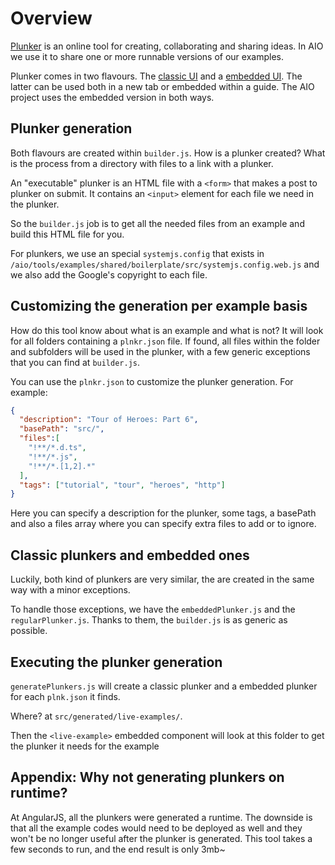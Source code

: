 # Overview

[Plunker](http://plnkr.co) is an online tool for creating, collaborating and sharing ideas. In AIO we use it to share one or more runnable versions of our examples.

Plunker comes in two flavours. The [classic UI](http://plnkr.co/edit) and a [embedded UI](http://embed.plnkr.co). The latter can be used both in a new tab or embedded within a guide. The AIO project uses the embedded version in both ways.

## Plunker generation

Both flavours are created within `builder.js`. How is a plunker created? What is the process from a directory with files to a link with a plunker.

An "executable" plunker is an HTML file with a `<form>` that makes a post to plunker on submit. It contains an `<input>` element for each file we need in the plunker.

So the `builder.js` job is to get all the needed files from an example and build this HTML file for you.

For plunkers, we use an special `systemjs.config` that exists in `/aio/tools/examples/shared/boilerplate/src/systemjs.config.web.js` and we also add the Google's copyright to each file.

## Customizing the generation per example basis

How do this tool know about what is an example and what is not? It will look for all folders containing a `plnkr.json` file. If found, all files within the folder and subfolders will be used in the plunker, with a few generic exceptions that you can find at `builder.js`.

You can use the `plnkr.json` to customize the plunker generation. For example:

```json
{
  "description": "Tour of Heroes: Part 6",
  "basePath": "src/",
  "files":[
    "!**/*.d.ts",
    "!**/*.js",
    "!**/*.[1,2].*"
  ],
  "tags": ["tutorial", "tour", "heroes", "http"]
}
```

Here you can specify a description for the plunker, some tags, a basePath and also a files array where you can specify extra files to add or to ignore.

## Classic plunkers and embedded ones

Luckily, both kind of plunkers are very similar, the are created in the same way with a minor exceptions.

To handle those exceptions, we have the `embeddedPlunker.js` and the `regularPlunker.js`. Thanks to them, the `builder.js`  is as generic as possible.

## Executing the plunker generation

`generatePlunkers.js` will create a classic plunker and a embedded plunker for each `plnk.json` it finds.

Where? at `src/generated/live-examples/`.

Then the `<live-example>` embedded component will look at this folder to get the plunker it needs for the example

## Appendix: Why not generating plunkers on runtime?

At AngularJS, all the plunkers were generated a runtime. The downside is that all the example codes would need to be deployed as well and they won't be no longer useful after the plunker is generated. This tool takes a few seconds to run, and the end result is only 3mb~
